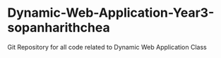 # Dynamic-Web-Application-Year3-sopanharithchea
Git Repository for all code related to Dynamic Web Application Class
